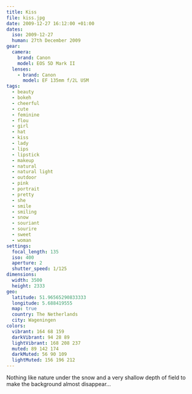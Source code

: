 ```yaml
---
title: Kiss
file: kiss.jpg
date: 2009-12-27 16:12:00 +01:00
dates:
  iso: 2009-12-27
  human: 27th December 2009
gear:
  camera:
    brand: Canon
    model: EOS 5D Mark II
  lenses:
    - brand: Canon
      model: EF 135mm f/2L USM
tags:
  - beauty
  - bokeh
  - cheerful
  - cute
  - feminine
  - flou
  - girl
  - hat
  - kiss
  - lady
  - lips
  - lipstick
  - makeup
  - natural
  - natural light
  - outdoor
  - pink
  - portrait
  - pretty
  - she
  - smile
  - smiling
  - snow
  - souriant
  - sourire
  - sweet
  - woman
settings:
  focal_length: 135
  iso: 400
  aperture: 2
  shutter_speed: 1/125
dimensions:
  width: 3500
  height: 2333
geo:
  latitude: 51.96565290833333
  longitude: 5.688419555
  map: true
  country: The Netherlands
  city: Wageningen
colors:
  vibrant: 164 68 159
  darkVibrant: 94 28 89
  lightVibrant: 168 208 237
  muted: 89 142 174
  darkMuted: 56 90 109
  lightMuted: 156 196 212
---
```


Nothing like nature under the snow and a very shallow depth of field to make the background almost disappear…
